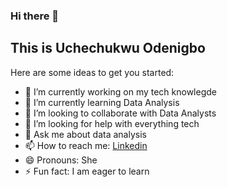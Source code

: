 ### Hi there 👋

## This is Uchechukwu Odenigbo


Here are some ideas to get you started:

- 🔭 I’m currently working on my tech knowlegde
- 🌱 I’m currently learning Data Analysis
- 👯 I’m looking to collaborate with Data Analysts
- 🤔 I’m looking for help with everything tech
- 💬 Ask me about data analysis
- 📫 How to reach me: [Linkedin](https://www.linkedin.com/in/uche-cynthia-38bb46260/)
- 😄 Pronouns: She
- ⚡ Fun fact: I am eager to learn

